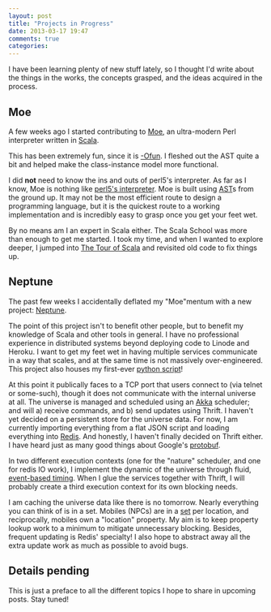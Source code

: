 ```yaml
---
layout: post
title: "Projects in Progress"
date: 2013-03-17 19:47
comments: true
categories: 
---
```


I have been learning plenty of new stuff lately, so I thought I'd write about the things in the works, the concepts grasped, and the ideas acquired in the process.

Moe
---

A few weeks ago I started contributing to
[Moe](http://github.com/MoeOrganization/moe),  an ultra-modern Perl interpreter
written in [Scala](http://scala-lang.org).

This has been extremely fun, since it is [-Ofun](http://ofun.pm). I fleshed out
the AST quite a bit and helped make the class-instance model more functional.

I did **not** need to know the ins and outs of perl5's interpreter. As far as I
know, Moe is nothing like
[perl5's interpreter](http://perldoc.perl.org/perlinterp.html). Moe is built using
[AST](http://en.wikipedia.org/wiki/Abstract_syntax_tree)s from the ground up.
It may not be the most efficient route to design a programming language, but it
is the quickest route to a working implementation and is incredibly easy to
grasp once you get your feet wet.

By no means am I an expert in Scala either. The Scala School was more than
enough to get me started. I took my time, and when I wanted to explore deeper,
I jumped into [The Tour of Scala](http://www.scala-lang.org/node/104) and
revisited old code to fix things up.

Neptune
-------

The past few weeks I accidentally deflated my "Moe"mentum with a new project:
[Neptune](https://github.com/jasonmay/neptune).

The point of this project isn't to benefit other people, but to benefit my
knowledge of Scala and other tools in general. I have no professional
experience in distributed systems beyond deploying code to Linode and Heroku. I
want to get my feet wet in having multiple services communicate in a way that
scales, and at the same time is not massively over-engineered. This project
also houses my first-ever
[python script](https://github.com/jasonmay/neptune/blob/9404f5b/util/massage.py)!

At this point it publically faces to a TCP port that users connect to (via
telnet or some-such), though it does not communicate with the internal universe
at all. The universe is managed and scheduled using an [Akka](http://akka.io)
scheduler; and will a) receive commands, and b) send updates using Thrift. I
haven't yet decided on a persistent store for the universe data. For now, I am
currently importing everything from a flat JSON script and loading everything
into [Redis](http://redis.io). And honestly, I haven't finally decided on
Thrift either. I have heard just as many good things about Google's
[protobuf](https://code.google.com/p/protobuf/).

In two different execution contexts (one for the "nature" scheduler, and one
for redis IO work), I implement the dynamic of the universe through fluid,
[event-based timing](http://git.io/BD_i6Q).
When I glue the services together with Thrift, I will
probably create a third execution context for its own blocking needs.

I am caching the universe data like there is no tomorrow. Nearly everything you
can think of is in a set. Mobiles (NPCs) are in a
[set](http://redis.io/commands#set) per location, and reciprocally, mobiles own
a "location" property. My aim is to keep property lookup work to a minimum to
mitigate unnecessary blocking. Besides, frequent updating is Redis' specialty!
I also hope to abstract away all the extra update work as much as possible to
avoid bugs.

Details pending
---------------

This is just a preface to all the different topics I hope to share in upcoming
posts. Stay tuned!
